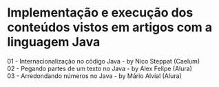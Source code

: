 # Implementação e execução dos conteúdos vistos em artigos com a linguagem Java
  01 - Internacionalização no código Java - by Nico Steppat (Caelum) <br/>
  02 - Pegando partes de um texto no Java - by Alex Felipe (Alura) <br/>
  03 - Arredondando números no Java - by Mário Alvial (Alura)